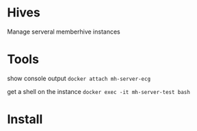 # Hives
Manage serveral memberhive instances

# Tools
show console output
```docker attach mh-server-ecg```

get a shell on the instance
```docker exec -it mh-server-test bash```

# Install

